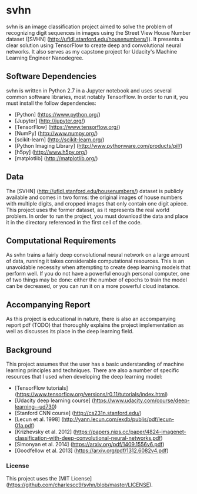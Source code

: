 # svhn
svhn is an image classification project aimed to solve the problem of recognizing digit sequences in images using the Street View House Number dataset ([SVHN] (http://ufldl.stanford.edu/housenumbers/)). It presents a clear solution using TensorFlow to create deep and convolutional neural networks. It also serves as my capstone project for Udacity's Machine Learning Engineer Nanodegree.

## Software Dependencies
svhn is written in Python 2.7 in a Jupyter notebook and uses several common software libraries, most notably TensorFlow. In order to run it, you  must install the follow dependencies:
* [Python] (https://www.python.org/)
* [Jupyter] (http://jupyter.org/)
* [TensorFlow] (https://www.tensorflow.org/)
* [NumPy] (http://www.numpy.org/)
* [scikit-learn] (http://scikit-learn.org/)
* [Python Imaging Library] (http://www.pythonware.com/products/pil/)
* [h5py] (http://www.h5py.org/)
* [matplotlib] (http://matplotlib.org/)

## Data
The [SVHN] (http://ufldl.stanford.edu/housenumbers/) dataset is publicly available and comes in two forms: the original images of house numbers with multiple digits, and cropped images that only contain one digit apiece. This project uses the former dataset, as it represents the real world problem. In order to run the project, you must download the data and place it in the directory referenced in the first cell of the code.

## Computational Requirements
As svhn trains a fairly deep convolutional neural network on a large amount of data, running it takes considerable computational resources. This is an unavoidable necessity when attempting to create deep learning models that perform well. If you do not have a powerful enough personal computer, one of two things may be done: either the number of epochs to train the model can be decreased, or you can run it on a more powerful cloud instance.

## Accompanying Report
As this project is educational in nature, there is also an accompanying report pdf (TODO) that thoroughly explains the project implementation as well as discusses its place in the deep learning field.

## Background
This project assumes that the user has a basic understanding of machine learning principles and techniques. There are also a number of specific resources that I used when developing the deep learning model:
* [TensorFlow tutorials] (https://www.tensorflow.org/versions/r0.11/tutorials/index.html)
* [Udacity deep learning course] (https://www.udacity.com/course/deep-learning--ud730)
* [Stanford CNN course] (http://cs231n.stanford.edu/)
* [Lecun et al. 1998] (http://yann.lecun.com/exdb/publis/pdf/lecun-01a.pdf)
* [Krizhevsky et al. 2012] (https://papers.nips.cc/paper/4824-imagenet-classification-with-deep-convolutional-neural-networks.pdf)
* [Simonyan et al. 2014] (https://arxiv.org/pdf/1409.1556v6.pdf)
* [Goodfellow et al. 2013] (https://arxiv.org/pdf/1312.6082v4.pdf)

### License
This project uses the [MIT License] (https://github.com/charlescc9/svhn/blob/master/LICENSE).
